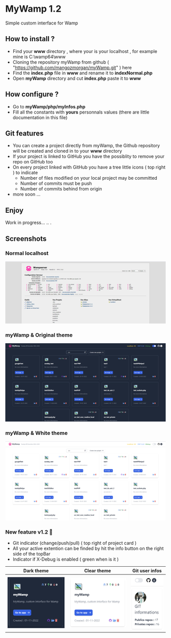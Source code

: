 # MyWamp 1.2
Simple custom interface for Wamp
## How to install ?
- Find your **www** directory , where your is your localhost , for example mine is C:\wamp64\www
- Cloning the repository myWamp from github ( "https://github.com/mangozmorgan/myWamp.git" ) here 
- Find the **index.php** file in **www** and rename it to **indexNormal.php**
- Open **myWamp** directory and cut **index.php** paste it to **www**
## How configure ? 
- Go to **myWamp/php/myInfos.php**
- Fill all the constants with **yours** personnals values (there are little documentation in this file)

## Git features
- You can create a project directly from myWamp, the Github repository will be created and cloned in to your **www** directory
- If your project is linked to GitHub you have the possiblity to remove your repo on GitHub too 
- On every project linked with GitHub you have a tree little icons ( top right ) to indicate 
  - Number of files modified on your local project may be committed
  - Number of commits must be push
  - Number of commits behind from origin
- more soon ...
## Enjoy
Work in progress... .. .

## Screenshots

### Normal localhost
![Screenshot](assets/Screenshot_original.png)

### myWamp & Original theme
![Screenshot](assets/1.png)

### myWamp & White theme
![Screenshot](assets/2.png)

### New feature v1.2 💚

- Git indicator (change/push/pull) ( top right of project card )
- All your active extention can be finded by hit the info button on the right side of the topBar
- Indicator if X-Debug is enabled (  green when is it )


Dark theme            |  Clear theme | Git user infos
:-------------------------:|:-------------------------:|:---:
|![Screenshot](assets/screenNewblack.png)|![Screenshot](assets/screenNewWhiet.png)|![Screenshot](assets/git_w.png)

